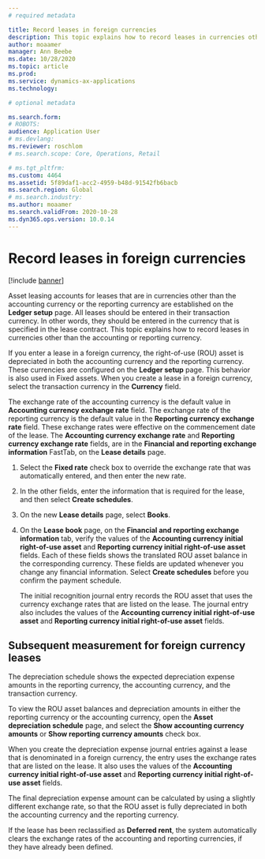 ```yaml
---
# required metadata

title: Record leases in foreign currencies
description: This topic explains how to record leases in currencies other than the accounting or reporting currency.
author: moaamer
manager: Ann Beebe
ms.date: 10/28/2020
ms.topic: article
ms.prod: 
ms.service: dynamics-ax-applications
ms.technology: 

# optional metadata

ms.search.form: 
# ROBOTS: 
audience: Application User
# ms.devlang: 
ms.reviewer: roschlom
# ms.search.scope: Core, Operations, Retail

# ms.tgt_pltfrm: 
ms.custom: 4464
ms.assetid: 5f89daf1-acc2-4959-b48d-91542fb6bacb
ms.search.region: Global
# ms.search.industry: 
ms.author: moaamer
ms.search.validFrom: 2020-10-28
ms.dyn365.ops.version: 10.0.14
---
```


# Record leases in foreign currencies

[!include [banner](../includes/banner.md)]

Asset leasing accounts for leases that are in currencies other than the accounting currency or the reporting currency are established on the **Ledger setup** page. All leases should be entered in their transaction currency. In other words, they should be entered in the currency that is specified in the lease contract. This topic explains how to record leases in currencies other than the accounting or reporting currency.

If you enter a lease in a foreign currency, the right-of-use (ROU) asset is depreciated in both the accounting currency and the reporting currency. These currencies are configured on the **Ledger setup** page. This behavior is also used in Fixed assets. When you create a lease in a foreign currency, select the transaction currency in the **Currency** field.

The exchange rate of the accounting currency is the default value in **Accounting currency exchange rate** field. The exchange rate of the reporting currency is the default value in the **Reporting currency exchange rate** field. These exchange rates were effective on the commencement date of the lease. The **Accounting currency exchange rate** and **Reporting currency exchange rate** fields, are in the **Financial and reporting exchange information** FastTab, on the **Lease details** page.

1. Select the **Fixed rate** check box to override the exchange rate that was automatically entered, and then enter the new rate.
2. In the other fields, enter the information that is required for the lease, and then select **Create schedules**.
3. On the new **Lease details** page, select **Books**.
4. On the **Lease book** page, on the **Financial and reporting exchange information** tab, verify the values of the **Accounting currency initial right-of-use asset** and **Reporting currency initial right-of-use asset** fields. Each of these fields shows the translated ROU asset balance in the corresponding currency. These fields are updated whenever you change any financial information. Select **Create schedules** before you confirm the payment schedule.

    The initial recognition journal entry records the ROU asset that uses the currency exchange rates that are listed on the lease. The journal entry also includes the values of the **Accounting currency initial right-of-use asset** and **Reporting currency initial right-of-use asset** fields.

## Subsequent measurement for foreign currency leases

The depreciation schedule shows the expected depreciation expense amounts in the reporting currency, the accounting currency, and the transaction currency.

To view the ROU asset balances and depreciation amounts in either the reporting currency or the accounting currency, open the **Asset depreciation schedule** page, and select the **Show accounting currency amounts** or **Show reporting currency amounts** check box.

When you create the depreciation expense journal entries against a lease that is denominated in a foreign currency, the entry uses the exchange rates that are listed on the lease. It also uses the values of the **Accounting currency initial right-of-use asset** and **Reporting currency initial right-of-use asset** fields.

The final depreciation expense amount can be calculated by using a slightly different exchange rate, so that the ROU asset is fully depreciated in both the accounting currency and the reporting currency.

If the lease has been reclassified as **Deferred rent**, the system automatically clears the exchange rates of the accounting and reporting currencies, if they have already been defined.
